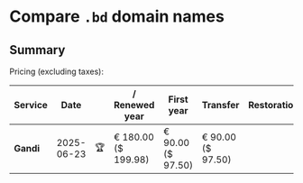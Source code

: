 # Compare `.bd` domain names

## Summary

Pricing (excluding taxes):

| Service | Date |  | / Renewed year | First year | Transfer | Restoration |
|--|--|--|--|--|--|--|
| **Gandi** | 2025-06-23 | 🏆 | € 180.00<br>($ 199.98) | € 90.00<br>($ 97.50) | € 90.00<br>($ 97.50) |  |

